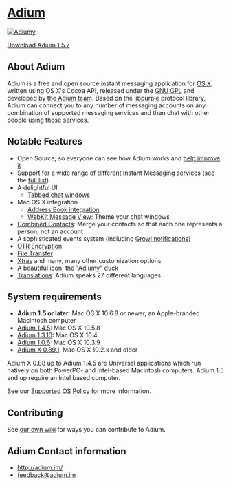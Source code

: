 [Adium](http://adium.im)
========================

[![Adiumy](http://adium.im/images/logo.png)](https://sourceforge.net/projects/adium/files/Adium_1.5.7.dmg/download?accel_key=67%3A1373330536%3Ahttps%253A//adium.im/%3A20578a1d%246c0ac46006327d57ebeb294a94d676fc046839e9&click_id=6718b910-e830-11e2-898a-0200ac1d1d8c-1&source=accel)

[Download Adium 1.5.7](https://sourceforge.net/projects/adium/files/Adium_1.5.7.dmg/download?accel_key=67%3A1373330536%3Ahttps%253A//adium.im/%3A20578a1d%246c0ac46006327d57ebeb294a94d676fc046839e9&click_id=6718b910-e830-11e2-898a-0200ac1d1d8c-1&source=accel)

## About Adium ##

Adium is a free and open source instant messaging application for [OS X](https://www.apple.com/osx/), written using OS X's Cocoa API, released under the [GNU GPL](http://www.gnu.org/licenses/licenses.html#GPL) and developed by [the Adium team](https://trac.adium.im/wiki/AdiumTeam). Based on the [libpurple](https://trac.adium.im/wiki/LibPurple) protocol library, Adium can connect you to any number of messaging accounts on any combination of supported messaging services and then chat with other people using those services.

## Notable Features ##
* Open Source, so everyone can see how Adium works and [help improve it](https://trac.adium.im/wiki/Development)
* Support for a wide range of different Instant Messaging services (see the [full list](http://adium.im/help/pgs/Accounts-ListOfServices.html))
* A delightful UI
  * [Tabbed chat windows](http://adium.im/help/pgs/Messaging-TabbedMessaging.html)
* Mac OS X integration
	* [Address Book integration](http://adium.im/help/pgs/AdvancedFeatures-AddressBookIntegration.html)
	* [WebKit Message View](http://adium.im/help/pgs/Messaging-MessageView.html):  Theme your chat windows
* [Combined Contacts](http://adium.im/help/pgs/ContactList-CombiningContacts.html): Merge your contacts so that each one represents a person, not an account
* A sophisticated events system (including [Growl notifications](http://adium.im/help/pgs/AdvancedFeatures-GrowlSupport.html))
* [OTR Encryption](https://trac.adium.im/wiki/OTREncryption)
* [File Transfer](http://adium.im/help/pgs/AdvancedFeatures-FileTransfer.html)
* [Xtras](http://adium.im/help/pgs/AdvancedFeatures-AdiumXtras.html) and many, many other customization options
* A beautiful icon, the "[Adiumy](https://trac.adium.im/wiki/Adiumy)" duck
* [Translations](https://trac.adium.im/wiki/Translations): Adium speaks 27 different languages

## System requirements ##
- **Adium 1.5 or later**: Mac OS X 10.6.8 or newer, an Apple-branded Macintosh computer
- [Adium 1.4.5](http://adiumx.cachefly.net/Adium_1.4.5.dmg): Mac OS X 10.5.8
- [Adium 1.3.10](http://adiumx.cachefly.net/Adium_1.3.10.dmg): Mac OS X 10.4
- [Adium 1.0.6](http://adiumx.cachefly.net/Adium_1.0.6.dmg): Mac OS X 10.3.9
- [Adium X 0.89.1](http://adiumx.cachefly.net/AdiumX_0.89.1.dmg): Mac OS X 10.2.x and older

Adium X 0.88 up to Adium 1.4.5 are Universal applications which run natively on both PowerPC- and Intel-based Macintosh computers. Adium 1.5 and up require an Intel based computer.

See our [Supported OS Policy](https://trac.adium.im/wiki/SupportedOSPolicy) for more information.

## Contributing ##
See [our own wiki](https://trac.adium.im/wiki/Development) for ways you can contribute to Adium.

## Adium Contact information ##
 * http://adium.im/
 * feedback@adium.im
